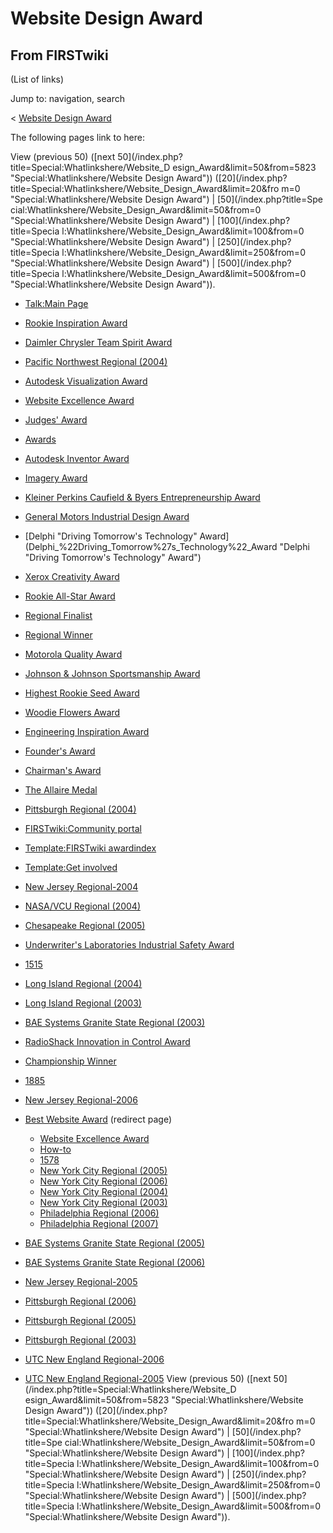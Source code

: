 # Website Design Award

## From FIRSTwiki

(List of links)

Jump to: navigation, search

< [Website Design Award](/index.php?title=Website_Design_Award&redirect=no "Website Design Award")

The following pages link to here:

View (previous 50) ([next 50](/index.php?title=Special:Whatlinkshere/Website_D
esign_Award&limit=50&from=5823 "Special:Whatlinkshere/Website Design Award")) ([20](/index.php?title=Special:Whatlinkshere/Website_Design_Award&limit=20&fro
m=0 "Special:Whatlinkshere/Website Design Award") | [50](/index.php?title=Spe
cial:Whatlinkshere/Website_Design_Award&limit=50&from=0 "Special:Whatlinkshere/Website Design Award") | [100](/index.php?title=Specia
l:Whatlinkshere/Website_Design_Award&limit=100&from=0 "Special:Whatlinkshere/Website Design Award") | [250](/index.php?title=Specia
l:Whatlinkshere/Website_Design_Award&limit=250&from=0 "Special:Whatlinkshere/Website Design Award") | [500](/index.php?title=Specia
l:Whatlinkshere/Website_Design_Award&limit=500&from=0 "Special:Whatlinkshere/Website Design Award")).

- [Talk:Main Page](Talk:Main_Page "Talk:Main Page")
- [Rookie Inspiration Award](Rookie_Inspiration_Award "Rookie Inspiration Award")
- [Daimler Chrysler Team Spirit Award](Daimler_Chrysler_Team_Spirit_Award "Daimler Chrysler Team Spirit Award")
- [Pacific Northwest Regional (2004)](Pacific_Northwest_Regional_%282004%29 "Pacific Northwest Regional \(2004\)")
- [Autodesk Visualization Award](Autodesk_Visualization_Award "Autodesk Visualization Award")
- [Website Excellence Award](Website_Excellence_Award "Website Excellence Award")
- [Judges' Award](Judges%27_Award "Judges' Award")
- [Awards](Awards "Awards")
- [Autodesk Inventor Award](Autodesk_Inventor_Award "Autodesk Inventor Award")
- [Imagery Award](Imagery_Award "Imagery Award")
- [Kleiner Perkins Caufield & Byers Entrepreneurship Award](Kleiner_Perkins_Caufield_%26_Byers_Entrepreneurship_Award "Kleiner Perkins Caufield & Byers Entrepreneurship Award")
- [General Motors Industrial Design Award](General_Motors_Industrial_Design_Award "General Motors Industrial Design Award")
- [Delphi "Driving Tomorrow's Technology" Award](Delphi_%22Driving_Tomorrow%27s_Technology%22_Award "Delphi "Driving Tomorrow's Technology" Award")
- [Xerox Creativity Award](Xerox_Creativity_Award "Xerox Creativity Award")
- [Rookie All-Star Award](Rookie_All-Star_Award "Rookie All-Star Award")
- [Regional Finalist](Regional_Finalist "Regional Finalist")
- [Regional Winner](Regional_Winner "Regional Winner")
- [Motorola Quality Award](Motorola_Quality_Award "Motorola Quality Award")
- [Johnson & Johnson Sportsmanship Award](Johnson_%26_Johnson_Sportsmanship_Award "Johnson & Johnson Sportsmanship Award")
- [Highest Rookie Seed Award](Highest_Rookie_Seed_Award "Highest Rookie Seed Award")
- [Woodie Flowers Award](Woodie_Flowers_Award "Woodie Flowers Award")
- [Engineering Inspiration Award](Engineering_Inspiration_Award "Engineering Inspiration Award")
- [Founder's Award](Founder%27s_Award "Founder's Award")
- [Chairman's Award](Chairman%27s_Award "Chairman's Award")
- [The Allaire Medal](The_Allaire_Medal "The Allaire Medal")
- [Pittsburgh Regional (2004)](Pittsburgh_Regional_%282004%29 "Pittsburgh Regional \(2004\)")
- [FIRSTwiki:Community portal](FIRSTwiki:Community_portal "FIRSTwiki:Community portal")
- [Template:FIRSTwiki awardindex](Template:FIRSTwiki_awardindex "Template:FIRSTwiki awardindex")
- [Template:Get involved](Template:Get_involved "Template:Get involved")
- [New Jersey Regional-2004](New_Jersey_Regional-2004 "New Jersey Regional-2004")
- [NASA/VCU Regional (2004)](NASA/VCU_Regional_%282004%29 "NASA/VCU Regional \(2004\)")
- [Chesapeake Regional (2005)](Chesapeake_Regional_%282005%29 "Chesapeake Regional \(2005\)")
- [Underwriter's Laboratories Industrial Safety Award](Underwriter%27s_Laboratories_Industrial_Safety_Award "Underwriter's Laboratories Industrial Safety Award")
- [1515](1515 "1515")
- [Long Island Regional (2004)](Long_Island_Regional_%282004%29 "Long Island Regional \(2004\)")
- [Long Island Regional (2003)](Long_Island_Regional_%282003%29 "Long Island Regional \(2003\)")
- [BAE Systems Granite State Regional (2003)](BAE_Systems_Granite_State_Regional_%282003%29 "BAE Systems Granite State Regional \(2003\)")
- [RadioShack Innovation in Control Award](RadioShack_Innovation_in_Control_Award "RadioShack Innovation in Control Award")
- [Championship Winner](Championship_Winner "Championship Winner")
- [1885](1885 "1885")
- [New Jersey Regional-2006](New_Jersey_Regional-2006 "New Jersey Regional-2006")
- [Best Website Award](/index.php?title=Best_Website_Award&redirect=no "Best Website Award") (redirect page) 

  - [Website Excellence Award](Website_Excellence_Award "Website Excellence Award")
  - [How-to](How-to "How-to")
  - [1578](1578 "1578")
  - [New York City Regional (2005)](New_York_City_Regional_%282005%29 "New York City Regional \(2005\)")
  - [New York City Regional (2006)](New_York_City_Regional_%282006%29 "New York City Regional \(2006\)")
  - [New York City Regional (2004)](New_York_City_Regional_%282004%29 "New York City Regional \(2004\)")
  - [New York City Regional (2003)](New_York_City_Regional_%282003%29 "New York City Regional \(2003\)")
  - [Philadelphia Regional (2006)](Philadelphia_Regional_%282006%29 "Philadelphia Regional \(2006\)")
  - [Philadelphia Regional (2007)](Philadelphia_Regional_%282007%29 "Philadelphia Regional \(2007\)")

- [BAE Systems Granite State Regional (2005)](BAE_Systems_Granite_State_Regional_%282005%29 "BAE Systems Granite State Regional \(2005\)")
- [BAE Systems Granite State Regional (2006)](BAE_Systems_Granite_State_Regional_%282006%29 "BAE Systems Granite State Regional \(2006\)")
- [New Jersey Regional-2005](New_Jersey_Regional-2005 "New Jersey Regional-2005")
- [Pittsburgh Regional (2006)](Pittsburgh_Regional_%282006%29 "Pittsburgh Regional \(2006\)")
- [Pittsburgh Regional (2005)](Pittsburgh_Regional_%282005%29 "Pittsburgh Regional \(2005\)")
- [Pittsburgh Regional (2003)](Pittsburgh_Regional_%282003%29 "Pittsburgh Regional \(2003\)")
- [UTC New England Regional-2006](UTC_New_England_Regional-2006 "UTC New England Regional-2006")
- [UTC New England Regional-2005](UTC_New_England_Regional-2005 "UTC New England Regional-2005") View (previous 50) ([next 50](/index.php?title=Special:Whatlinkshere/Website_D
  esign_Award&limit=50&from=5823 "Special:Whatlinkshere/Website Design Award")) ([20](/index.php?title=Special:Whatlinkshere/Website_Design_Award&limit=20&fro
  m=0 "Special:Whatlinkshere/Website Design Award") | [50](/index.php?title=Spe
  cial:Whatlinkshere/Website_Design_Award&limit=50&from=0 "Special:Whatlinkshere/Website Design Award") | [100](/index.php?title=Specia
  l:Whatlinkshere/Website_Design_Award&limit=100&from=0 "Special:Whatlinkshere/Website Design Award") | [250](/index.php?title=Specia
  l:Whatlinkshere/Website_Design_Award&limit=250&from=0 "Special:Whatlinkshere/Website Design Award") | [500](/index.php?title=Specia
  l:Whatlinkshere/Website_Design_Award&limit=500&from=0 "Special:Whatlinkshere/Website Design Award")).
